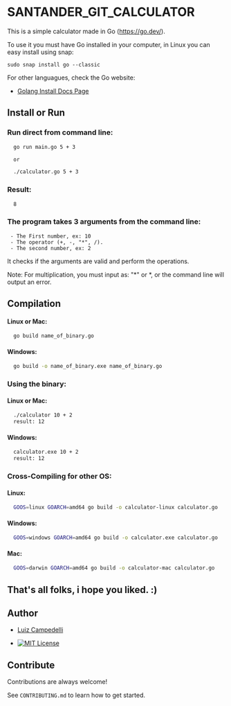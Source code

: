 # SANTANDER_GIT_CALCULATOR

This is a simple calculator made in Go (https://go.dev/).

To use it you must have Go installed in your computer, in Linux you can easy install using snap:

```
sudo snap install go --classic
```
For other languagues, check the Go website:


 - [Golang Install Docs Page](https://go.dev/doc/install)


## Install or Run

### Run direct from command line:

```bash
  go run main.go 5 + 3

  or

  ./calculator.go 5 + 3
```
### Result:

```bash
  8
```
### The program takes 3 arguments from the command line:

     - The First number, ex: 10
     - The operator (+, -, "*", /).
     - The second number, ex: 2

It checks if the arguments are valid and perform the operations.

Note: For multiplication, you must input as: "*" or \*, or the command line will output an error.

## Compilation

#### Linux or Mac:

```bash
  go build name_of_binary.go
```

#### Windows:

```bash
  go build -o name_of_binary.exe name_of_binary.go
```

### Using the binary:

#### Linux or Mac:

```bash
  ./calculator 10 + 2
  result: 12
```

#### Windows:

```bash
  calculator.exe 10 + 2
  result: 12
```

### Cross-Compiling for other OS:

#### Linux:

```bash
  GOOS=linux GOARCH=amd64 go build -o calculator-linux calculator.go
```

#### Windows:

```bash
  GOOS=windows GOARCH=amd64 go build -o calculator.exe calculator.go
```

#### Mac:

```bash
  GOOS=darwin GOARCH=amd64 go build -o calculator-mac calculator.go
```

## That's all folks, i hope you liked. :)

## Author

- [Luiz Campedelli](https://www.github.com/LuizCampedelli)




- [![MIT License](https://img.shields.io/badge/License-MIT-green.svg)](https://github.com/LuizCampedelli/SANTANDER_GIT_CALCULATOR/blob/main/LICENSE)



## Contribute


Contributions are always welcome!

See `CONTRIBUTING.md` to learn how to get started.
